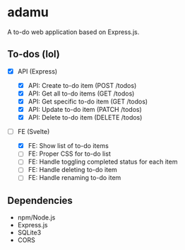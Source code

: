 # adamu

A to-do web application based on Express.js.

## To-dos (lol)

- [x] API (Express)

  - [x] API: Create to-do item (POST /todos)
  - [x] API: Get all to-do items (GET /todos)
  - [x] API: Get specific to-do item (GET /todos)
  - [x] API: Update to-do item (PATCH /todos)
  - [x] API: Delete to-do item (DELETE /todos)

- [ ] FE (Svelte)

  - [x] FE: Show list of to-do items
  - [ ] FE: Proper CSS for to-do list
  - [ ] FE: Handle toggling completed status for each item
  - [ ] FE: Handle deleting to-do item
  - [ ] FE: Handle renaming to-do item

## Dependencies

- npm/Node.js
- Express.js
- SQLite3
- CORS
